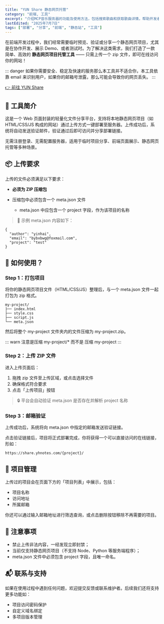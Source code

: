 ```yaml
---
title: "YUN Share 静态网页托管"
category: "前端, 工具"
excerpt: "介绍MCP音乐服务器的功能及使用方法，包括搜索歌曲和获取歌曲详情，帮助开发者快速集成音乐服务。"
lastEdited: "2025年7月7日"
tags: ["部署", "分享", "前端", "静态站", "工具"]
---
```


在前端开发过程中，我们经常需要临时预览、验证或分享一个静态网页项目，尤其是在协作开发、展示 Demo、或者测试时。为了解决这类需求，我们打造了一款简单、高效的 **静态网页项目托管工具** —— 只需上传一个 zip 文件，即可在线访问你的网站！

::: danger
如果你需要安全、稳定及快速的服务那么本工具并不适合你，本工具依靠 email 来识别用户，如果你的邮箱号泄露，那么可能会导致你的网页丢失。
:::

<div class="flex justify-center">
  <a class="mk-btn" href="/share/">👉 前往 YUN Share</a>
</div>

## **🎯 工具简介**

这是一个 Web 页面封装的轻量化文件分享平台，支持将本地静态网页项目（如 HTML/CSS/JS 构成的网站）通过上传方式一键部署至服务器。上传成功后，系统将自动发送验证邮件，验证通过后即可访问并分享部署链接。

无需注册登录、无需配置服务器，适用于临时项目分享、前端页面展示、静态网页托管等多种场景。

## **📦 上传要求**

上传的文件必须满足以下要求：

- **必须为 ZIP 压缩包**

- 压缩包中必须包含一个 meta.json 文件

  - meta.json 中应包含一个 project 字段，作为该项目的名称


> 📌 示例 meta.json 内容如下：

```
{
  "author": "yinhai",
  "email": "bybxbwg@foxmail.com",
  "project": "test"
}
```

## **📂 如何使用？**

### **Step 1：打包项目**

将你的静态网页项目文件（HTML/CSS/JS）整理后，与一个 meta.json 文件一起打包为 zip 格式。

```
my-project/
├── index.html
├── style.css
├── script.js
└── meta.json
```

然后将整个 my-project 文件夹内的文件压缩为 my-project.zip。

::: warn
注意是压缩 my-project/* 而不是 压缩 my-project
:::

### **Step 2：上传 ZIP 文件**

进入上传页面后：

1. 拖拽 zip 文件至上传区域，或点击选择文件
2. 确保格式符合要求
3. 点击「上传项目」按钮

> 🔒 平台会自动验证 meta.json 是否存在并解析 project 名称

### **Step 3：邮箱验证**

上传成功后，系统将向 meta.json 中指定的邮箱发送验证链接。

点击验证链接后，项目将正式部署完成，你将获得一个可以直接访问的在线链接，形如：

```
https://share.yhnotes.com/{project}/
```

## **📄 项目管理**

上传过的项目会在页面下方的「项目列表」中展示，包括：

- 项目名称
- 访问地址
- 所属邮箱

你还可以通过输入邮箱地址进行筛选查询，或点击删除按钮移除不再需要的项目。

## **🚨 注意事项**

- 禁止上传非法内容，一经发现立即封禁；
- 当前仅支持静态网页项目（不支持 Node、Python 等服务端程序）；
- meta.json 文件中必须包含 project 字段，且唯一命名。

## **📬 联系与支持**

如果在使用过程中遇到任何问题，欢迎提交反馈或联系维护者。后续我们还将支持更多功能如：

- 项目访问密码保护
- 自定义域名绑定
- 多项目版本管理